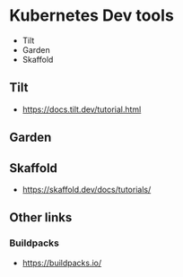 # Kubernetes Dev tools

* Tilt
* Garden
* Skaffold

## Tilt

* https://docs.tilt.dev/tutorial.html

## Garden


## Skaffold

* https://skaffold.dev/docs/tutorials/

## Other links

### Buildpacks

* https://buildpacks.io/

